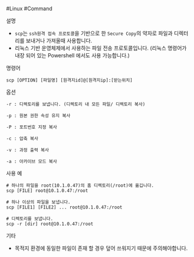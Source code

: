 #Linux #Command


설명
- `scp`는 `ssh원격 접속 프로토콜`을 기반으로 한 `Secure Copy`의 약자로  파일과 디렉터리를 보내거나 가져올때 사용합니다.
- 리눅스 기반 운영체제에서 사용하는 파일 전송 프로토콜입니다. (리눅스 명령어가 내장 되어 있는 Powershell 에서도 사용 가능합니다.)

명령어
```shell
scp [OPTION] [파일명] [원격지id]@[원격지ip]:[받는위치]
```

옵션
```shell
-r : 디렉토리를 보냅니다. (디렉토리 내 모든 파일/ 디렉토리 복사)

-p : 원본 권한 속성 유지 복사

-P : 포트번호 지정 복사

-c : 압축 복사

-v : 과정 출력 복사

-a : 아카이브 모드 복사
```

사용 예
```shell
# 하나의 파일을 root(10.1.0.47)의 홈 디렉토리(/root)에 옮깁니다.
scp [FILE] root@10.1.0.47:/root

# 하나 이상의 파일을 보냅니다.
scp [FILE1] [FILE2] ... root@10.1.0.47:/root

# 디렉토리를 보냅니다.
scp -r [dir] root@10.1.0.47:/root
```

기타
-  목적지 환경에 동일한 파일이 존재 할 경우 덮어 쓰워지기 때문에 주의해야합니다.